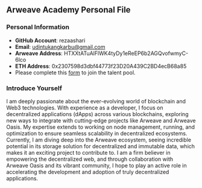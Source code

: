 ## Arweave Academy Personal File

### Personal Information
- **GitHub Account**: rezaashari
- **Email**: udintukangkarbu@gmail.com
- **Arweave Address**: HTXXtATuAlFlWK4tyDy1eReEP6b2AGQvofwmyC-6lco
- **ETH Address**: 0x2307598d3dbf44773f23D20A439C2BD4ecB68a85
- Please complete this [form](https://docs.google.com/forms/d/e/1FAIpQLSfWA5fIIcBgmRppm3jNz5vmf9Mai_QMVil-2pO4r7YKn_Zhtw/viewform?usp=sf_link) to join the talent pool.

### Introduce Yourself
I am deeply passionate about the ever-evolving world of blockchain and Web3 technologies. With experience as a developer, I focus on decentralized applications (dApps) across various blockchains, exploring new ways to integrate with cutting-edge projects like Arweave and Arweave Oasis. My expertise extends to working on node management, running, and optimization to ensure seamless scalability in decentralized ecosystems.
Currently, I am diving deep into the Arweave ecosystem, seeing incredible potential in its storage solution for decentralized and immutable data, which makes it an exciting project to contribute to. I am a firm believer in empowering the decentralized web, and through collaboration with Arweave Oasis and its vibrant community, I hope to play an active role in accelerating the development and adoption of truly decentralized applications.

